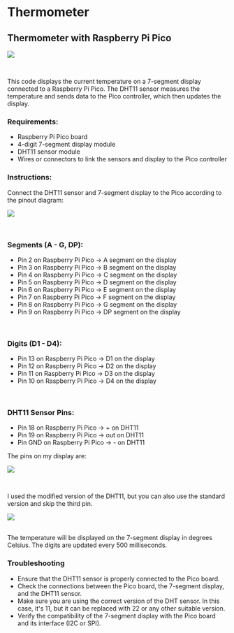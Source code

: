 # Thermometer
<h2>Thermometer with Raspberry Pi Pico</h2>

![](https://github.com/kele6man/Thermometer/blob/main/GIF.gif)

<br>

This code displays the current temperature on a 7-segment display connected to a Raspberry Pi Pico. The DHT11 sensor measures the temperature and sends data to the Pico controller, which then updates the display.

<h3>Requirements:</h3>
<ul>
  <li>Raspberry Pi Pico board</li>
  <li>4-digit 7-segment display module</li>
  <li>DHT11 sensor module</li>
  <li>Wires or connectors to link the sensors and display to the Pico controller</li>
</ul>

<h3>Instructions:</h3>
Connect the DHT11 sensor and 7-segment display to the Pico according to the pinout diagram:

![](https://i.ibb.co/jJ428J9/Shema.jpg)

<br>

<h3>Segments (A - G, DP):</h3>
<ul>
  <li>Pin 2 on Raspberry Pi Pico -> A segment on the display</li>
  <li>Pin 3 on Raspberry Pi Pico -> B segment on the display</li>
  <li>Pin 4 on Raspberry Pi Pico -> C segment on the display</li>
  <li>Pin 5 on Raspberry Pi Pico -> D segment on the display</li>
  <li>Pin 6 on Raspberry Pi Pico -> E segment on the display</li>
  <li>Pin 7 on Raspberry Pi Pico -> F segment on the display</li>
  <li>Pin 8 on Raspberry Pi Pico -> G segment on the display</li>
  <li>Pin 9 on Raspberry Pi Pico -> DP segment on the display</li>
</ul>

<br>
<h3>Digits (D1 - D4):</h3>
<ul>
  <li>Pin 13 on Raspberry Pi Pico -> D1 on the display</li>
  <li>Pin 12 on Raspberry Pi Pico -> D2 on the display</li>
  <li>Pin 11 on Raspberry Pi Pico -> D3 on the display</li>
  <li>Pin 10 on Raspberry Pi Pico -> D4 on the display</li>
</ul>

<br>
<h3>DHT11 Sensor Pins:</h3>
<ul>
  <li>Pin 18 on Raspberry Pi Pico -> + on DHT11</li>
  <li>Pin 19 on Raspberry Pi Pico -> out on DHT11</li>
  <li>Pin GND on Raspberry Pi Pico -> - on DHT11</li>
</ul>

The pins on my display are:

![](https://i.ibb.co/8c6Q7N9/4d7s.jpg)
  
<br>

I used the modified version of the DHT11, but you can also use the standard version and skip the third pin.

![](https://i.ibb.co/w4ZvPB8/dht11.jpg)

<br>

</h3>
The temperature will be displayed on the 7-segment display in degrees Celsius. The digits are updated every 500 milliseconds.

<h3>Troubleshooting</h3>
<ul>
  <li>Ensure that the DHT11 sensor is properly connected to the Pico board.</li>
  <li>Check the connections between the Pico board, the 7-segment display, and the DHT11 sensor.</li>
  <li>Make sure you are using the correct version of the DHT sensor. In this case, it's 11, but it can be replaced with 22 or any other suitable version.</li>
  <li>Verify the compatibility of the 7-segment display with the Pico board and its interface (I2C or SPI).</li>
</ul>
